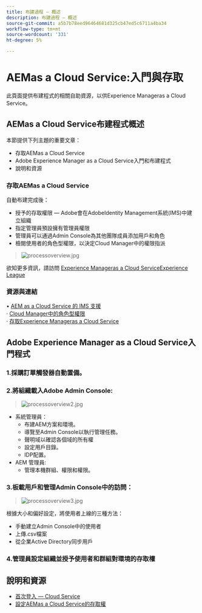 ```yaml
---
title: 布建過程 — 概述
description: 布建過程 — 概述
source-git-commit: a5b7b78eed96464681d325cb47ed5c6711a4ba34
workflow-type: tm+mt
source-wordcount: '331'
ht-degree: 5%

---
```



# AEMas a Cloud Service:入門與存取

此頁面提供布建程式的相關自助資源，以供Experience Manageras a Cloud Service。

## AEMas a Cloud Service布建程式概述

本節提供下列主題的重要文章：

* 存取AEMas a Cloud Service
* Adobe Experience Manager as a Cloud Service入門和布建程式
* 說明和資源


### 存取AEMas a Cloud Service

自動布建完成後：

* 授予的存取權限 — Adobe會在AdobeIdentity Management系統(IMS)中建立組織
* 指定管理員預設擁有管理員權限
* 管理員可以通過Admin Console為其他團隊成員添加用戶和角色
* 檢閱使用者的角色型權限，以決定Cloud Manager中的權限指派

> ![processoverview.jpg](./assets/processOverview.jpg)


欲知更多資訊，請訪問 [Experience Manageras a Cloud ServiceExperience League](https://experienceleague.adobe.com/docs/experience-manager-cloud-service/onboarding/home.html?lang=en)

### 資源與連結

• [AEM as a Cloud Service 的 IMS 支援](https://experienceleague.adobe.com/docs/experience-manager-cloud-service/security/ims-support.html?lang=en)\
· [Cloud Manager中的角色型權限](https://experienceleague.adobe.com/docs/experience-manager-cloud-service/onboarding/what-is-required/role-based-permissions.html?lang=en#what-is-required)\
· [存取Experience Manageras a Cloud Service](https://experienceleague.adobe.com/docs/experience-manager-cloud-service/onboarding/getting-access/navigation.html?lang=en#getting-access)


## Adobe Experience Manager as a Cloud Service入門程式

### 1.採購訂單觸發器自動置備。

### 2.將組織載入Adobe Admin Console:

>   ![processoverview2.jpg](./assets/processOverview2.jpg)
* 系統管理員：
   * 布建AEM方案和環境。
   * 導覽至Admin Console以執行管理任務。
   * 聲明域以確認各個域的所有權
   * 設定用戶目錄。
   * IDP配置。
* AEM 管理員:
   * 管理本機群組、權限和權限。

### 3.板載用戶和管理Admin Console中的訪問：

>   ![processoverview3.jpg](./assets/processOverview3.jpg)

根據大小和偏好設定，將使用者上線的三種方法：
* 手動建立Admin Console中的使用者
* 上傳.csv檔案
* 從企業Active Directory同步用戶

### 4.管理員設定組織並授予使用者和群組對環境的存取權

## 說明和資源

* [首次登入 — Cloud Service](/help/journey-onboarding/sysadmin/learning-path-aem-users.md)
* [設定AEMas a Cloud Service的存取權](https://experienceleague.adobe.com/docs/experience-manager-learn/cloud-service/accessing/overview.html?lang=en#accessing)
